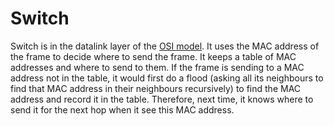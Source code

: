 # Switch

Switch is in the datalink layer of the [OSI model](../osi).
It uses the MAC address of the frame to decide where to send the frame.
It keeps a table of MAC addresses and where to send to them.
If the frame is sending to a MAC address not in the table,
it would first do a flood (asking all its neighbours to find that MAC address in their neighbours recursively) to find the MAC address and record it in the table.
Therefore, next time, it knows where to send it for the next hop when it see this MAC address.
